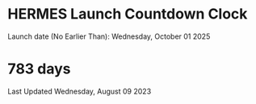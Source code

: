# HERMES Launch Countdown Clock

Launch date (No Earlier Than): Wednesday, October 01 2025
# 783 days

Last Updated Wednesday, August 09 2023